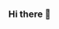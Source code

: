 ### Hi there 👋

<!--
**cbell98/cbell98** is a ✨ _special_ ✨ repository because its `README.md` (this file) appears on your GitHub profile.

Here are some ideas to get you started:

About
Colin Bell is a financial services professional with 15+ years of buy-side and sell-side experience in global markets. 

Colin was previously sales director at emerging market-focused brokerage houses Auerbach Grayson and Decker & Co where he led investment research trips throughout Asia, Latin America, Africa and the Middle East. Earlier, Colin was an analyst before becoming a partner at hedge fund Prince Street Capital Management where he acted as deputy portfolio manager and was part of the founding team. Prince Street was at the forefront of introducing frontier markets in Southeast Asia, the Subcontinent, the Middle East and Africa to institutional investors in the early 2000's. 

- 🔭 I’m currently working on ...
- 🌱 I’m currently learning ...
- 👯 I’m looking to collaborate on ...
- 🤔 I’m looking for help with ...
- 💬 Ask me about ...
- 📫 How to reach me: ...
- 😄 Pronouns: ...
- ⚡ Fun fact: ...
-->
